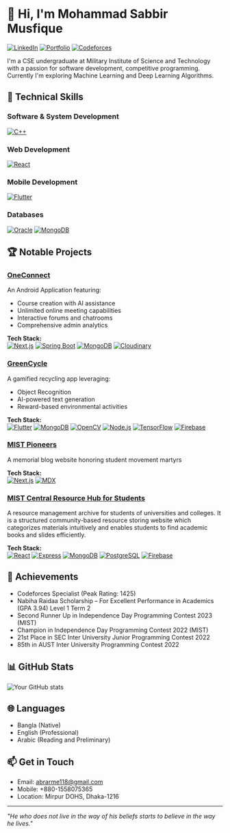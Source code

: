# 👋 Hi, I'm Mohammad Sabbir Musfique
[![LinkedIn](https://img.shields.io/badge/LinkedIn-Connect-blue)](https://www.linkedin.com/in/msmusfique063/)
[![Portfolio](https://img.shields.io/badge/Portfolio-Visit-cyan)](https://sabbir-portfolio-five.vercel.app/)
[![Codeforces](https://img.shields.io/badge/Codeforces-Pupil-green)](https://codeforces.com/profile/sabbir_063)

I'm a CSE undergraduate at Military Institute of Science and Technology with a passion for software development, competitive programming. Currently I'm exploring Machine Learning and Deep Learning Algorithms.

## 🚀 Technical Skills

### Software & System Development
[![C++](https://img.shields.io/badge/C++-00599C?style=for-the-badge&logo=c%2B%2B&logoColor=white)](https://isocpp.org/)

### Web Development
[![React](https://img.shields.io/badge/React-20232A?style=for-the-badge&logo=react&logoColor=61DAFB)](https://reactjs.org/)

### Mobile Development
[![Flutter](https://img.shields.io/badge/Flutter-02569B?style=for-the-badge&logo=flutter&logoColor=white)](https://flutter.dev/)

### Databases
[![Oracle](https://img.shields.io/badge/Oracle-F80000?style=for-the-badge&logo=oracle&logoColor=white)](https://www.oracle.com/)
[![MongoDB](https://img.shields.io/badge/MongoDB-4EA94B?style=for-the-badge&logo=mongodb&logoColor=white)](https://www.mongodb.com/)

## 🏆 Notable Projects

### [OneConnect](https://youtu.be/RrXlpB_5l7E)
An Android Application featuring:
- Course creation with AI assistance
- Unlimited online meeting capabilities
- Interactive forums and chatrooms
- Comprehensive admin analytics
  
**Tech Stack:**  
[![Next.js](https://img.shields.io/badge/Next.js-000000?style=flat-square&logo=next.js&logoColor=white)](https://nextjs.org/)
[![Spring Boot](https://img.shields.io/badge/Spring_Boot-6DB33F?style=flat-square&logo=spring-boot&logoColor=white)](https://spring.io/projects/spring-boot)
[![MongoDB](https://img.shields.io/badge/MongoDB-4EA94B?style=flat-square&logo=mongodb&logoColor=white)](https://www.mongodb.com/)
[![Cloudinary](https://img.shields.io/badge/Cloudinary-4285F4?style=flat-square&logo=cloudinary&logoColor=white)](https://cloudinary.com/)

### [GreenCycle](https://github.com/ShadmanShafeen/Green-Cycle)
A gamified recycling app leveraging:
- Object Recognition
- AI-powered text generation
- Reward-based environmental activities

**Tech Stack:**  
[![Flutter](https://img.shields.io/badge/Flutter-02569B?style=flat-square&logo=flutter&logoColor=white)](https://flutter.dev/)
[![MongoDB](https://img.shields.io/badge/MongoDB-4EA94B?style=flat-square&logo=mongodb&logoColor=white)](https://www.mongodb.com/)
[![OpenCV](https://img.shields.io/badge/OpenCV-5C3EE8?style=flat-square&logo=opencv&logoColor=white)](https://opencv.org/)
[![Node.js](https://img.shields.io/badge/Node.js-339933?style=flat-square&logo=node.js&logoColor=white)](https://nodejs.org/)
[![TensorFlow](https://img.shields.io/badge/TensorFlow-FF6F00?style=flat-square&logo=tensorflow&logoColor=white)](https://www.tensorflow.org/)
[![Firebase](https://img.shields.io/badge/Firebase-FFCA28?style=flat-square&logo=firebase&logoColor=black)](https://firebase.google.com/)

### [MIST Pioneers](https://pioneer-mist-two.vercel.app/)
A memorial blog website honoring student movement martyrs

**Tech Stack:**  
[![Next.js](https://img.shields.io/badge/Next.js-000000?style=flat-square&logo=next.js&logoColor=white)](https://nextjs.org/)
[![MDX](https://img.shields.io/badge/MDX-1B1F24?style=flat-square&logo=mdx&logoColor=white)](https://mdxjs.com/)

### [MIST Central Resource Hub for Students](https://rhub-6bde5.web.app/)
A resource management archive for students of universities and colleges. It is a structured community-based resource
storing website which categorizes materials intuitively and enables students to find academic books and slides efficiently.

**Tech Stack:**  
[![React](https://img.shields.io/badge/React-20232A?style=flat-square&logo=react&logoColor=61DAFB)](https://reactjs.org/)
[![Express](https://img.shields.io/badge/Express-000000?style=flat-square&logo=express&logoColor=white)](https://expressjs.com/)
[![MongoDB](https://img.shields.io/badge/MongoDB-4EA94B?style=flat-square&logo=mongodb&logoColor=white)](https://www.mongodb.com/)
[![PostgreSQL](https://img.shields.io/badge/PostgreSQL-316192?style=flat-square&logo=postgresql&logoColor=white)](https://www.postgresql.org/)
[![Firebase](https://img.shields.io/badge/Firebase-FFCA28?style=flat-square&logo=firebase&logoColor=black)](https://firebase.google.com/)

## 🏅 Achievements
- Codeforces Specialist (Peak Rating: 1425)
- Nabiha Raidaa Scholarship – For Excellent Performance in Academics (GPA 3.94) Level 1 Term 2
- Second Runner Up in Independence Day Programming Contest 2023 (MIST)
- Champion in Independence Day Programming Contest 2022 (MIST)
- 21st Place in SEC Inter University Junior Programming Contest 2022
- 85th in AUST Inter University Programming Contest 2022

## 📊 GitHub Stats
![Your GitHub stats](https://github-readme-stats.vercel.app/api?username=Abrar118&show_icons=true&include_all_commits=true&theme=radical)

## 🌐 Languages
- Bangla (Native)
- English (Professional)
- Arabic (Reading and Preliminary)

## 📫 Get in Touch
- Email: abrarme118@gmail.com
- Mobile: +880-1558075365
- Location: Mirpur DOHS, Dhaka-1216

---
*"He who does not live in the way of his beliefs starts to believe in the way he lives."*
